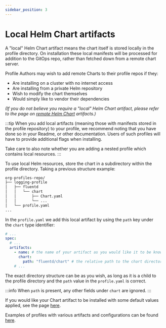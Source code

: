 ```yaml
---
sidebar_position: 3
---
```


# Local Helm Chart artifacts

A "local" Helm Chart artifact means the chart itself is stored locally in the profile directory.
On installation these local manifests will be processed for addition to the GitOps repo, rather
than fetched down from a remote chart server.

Profile Authors may wish to add remote Charts to their profile repos if they:
- Are installing on a cluster with no internet access
- Are installing from a private Helm repository
- Wish to modify the chart themselves
- Would simply like to vendor their dependencies

_(If you do not believe you require a "local" Helm Chart artifact, please refer to
the page on [remote Helm Chart](/docs/author-docs/remote-helm-chart) artifacts.)_

:::tip
When you add local artifacts (meaning those with manifests stored in the profile repository)
to your profile, we recommend noting that you have done so in your Readme, or other documentation.
Users of such profiles will have to provide additional flags when installing.

Take care to also note whether you are adding a nested profile which contains local resources.
:::

To use local Helm resources, store the chart in a subdirectory within the profile
directory. Taking a previous structure example:

```bash
org-profiles-repo/
├── logging-profile
│   ├── fluentd
│   │   └── chart
│   │       ├── Chart.yaml
│   │       └── ...
│   └── profile.yaml
...
```

In the `profile.yaml` we add this local artifact by using the `path` key under the `chart`
type identifier:

```yaml
# ...
spec:
  # ...
  artifacts:
    - name: # the name of your artifact as you would like it to be known in the profile
      chart:
        path: "fluentd/chart" # the relative path to the chart directory
	# ...
```

The exact directory structure can be as you wish, as long as it is a child to the profile
directory and the `path` value in the `profile.yaml` is correct.

:::info
When `path` is present, any other fields under `chart` are ignored.
:::

If you would like your Chart artifact to be installed with some default values applied,
see the page [here](/docs/author-docs/default-values).

Examples of profiles with various artifacts and configurations can be found [here](https://github.com/weaveworks/profiles-examples).
